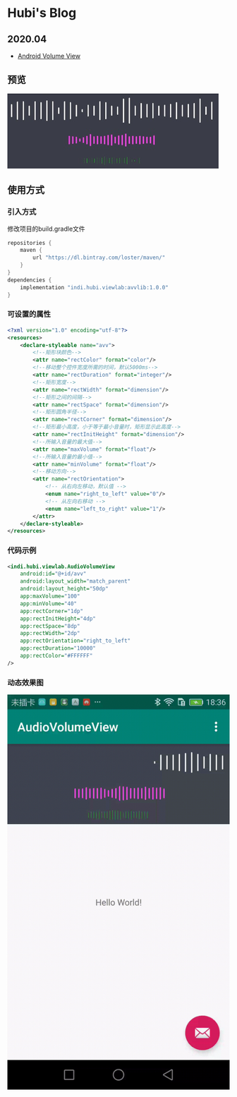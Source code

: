 # Hubi's Blog

## 2020.04

* [Android Volume View](https://github.com/LostHubi/AudioVolumeView)

## 预览
![预览图](https://github.com/LostHubi/AudioVolumeView/blob/master/preview_capture.png)

## 使用方式

### 引入方式
修改项目的build.gradle文件
```groovy
repositories {
    maven { 
        url "https://dl.bintray.com/loster/maven/" 
    }
}
dependencies {
    implementation "indi.hubi.viewlab:avvlib:1.0.0"
}
```

### 可设置的属性
```xml
<?xml version="1.0" encoding="utf-8"?>
<resources>
    <declare-styleable name="avv">
        <!--矩形块颜色-->
        <attr name="rectColor" format="color"/>
        <!--移动整个控件宽度所需的时间，默认5000ms-->
        <attr name="rectDuration" format="integer"/>
        <!--矩形宽度-->
        <attr name="rectWidth" format="dimension"/>
        <!--矩形之间的间隔-->
        <attr name="rectSpace" format="dimension"/>
        <!--矩形圆角半径-->
        <attr name="rectCorner" format="dimension"/>
        <!--矩形最小高度，小于等于最小音量时，矩形显示此高度-->
        <attr name="rectInitHeight" format="dimension"/>
        <!--所输入音量的最大值-->
        <attr name="maxVolume" format="float"/>
        <!--所输入音量的最小值-->
        <attr name="minVolume" format="float"/>
        <!--移动方向-->
        <attr name="rectOrientation">
            <!-- 从右向左移动，默认值 -->
            <enum name="right_to_left" value="0"/>
            <!-- 从左向右移动 -->
            <enum name="left_to_right" value="1"/>
        </attr>
    </declare-styleable>
</resources>
```
### 代码示例
```xml
<indi.hubi.viewlab.AudioVolumeView
    android:id="@+id/avv"
    android:layout_width="match_parent"
    android:layout_height="50dp"
    app:maxVolume="100"
    app:minVolume="40"
    app:rectCorner="1dp"
    app:rectInitHeight="4dp"
    app:rectSpace="8dp"
    app:rectWidth="2dp"
    app:rectOrientation="right_to_left"
    app:rectDuration="10000"
    app:rectColor="#FFFFFF"
/>
```

### 动态效果图
 ![image](https://github.com/LostHubi/AudioVolumeView/blob/master/preview.gif)



